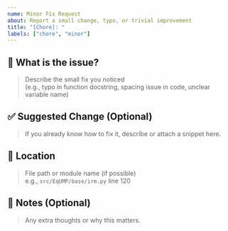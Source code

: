 ```yaml
---
name: Minor Fix Request
about: Report a small change, typo, or trivial improvement
title: "[Chore]: "
labels: ["chore", "minor"]
---
```


## 🔎 What is the issue?

> Describe the small fix you noticed  
> (e.g., typo in function docstring, spacing issue in code, unclear variable name)

## ✅ Suggested Change (Optional)

> If you already know how to fix it, describe or attach a snippet here.

## 📍 Location

> File path or module name (if possible)  
> e.g., `src/EqUMP/base/irm.py` line 120

## 💬 Notes (Optional)

> Any extra thoughts or why this matters.
